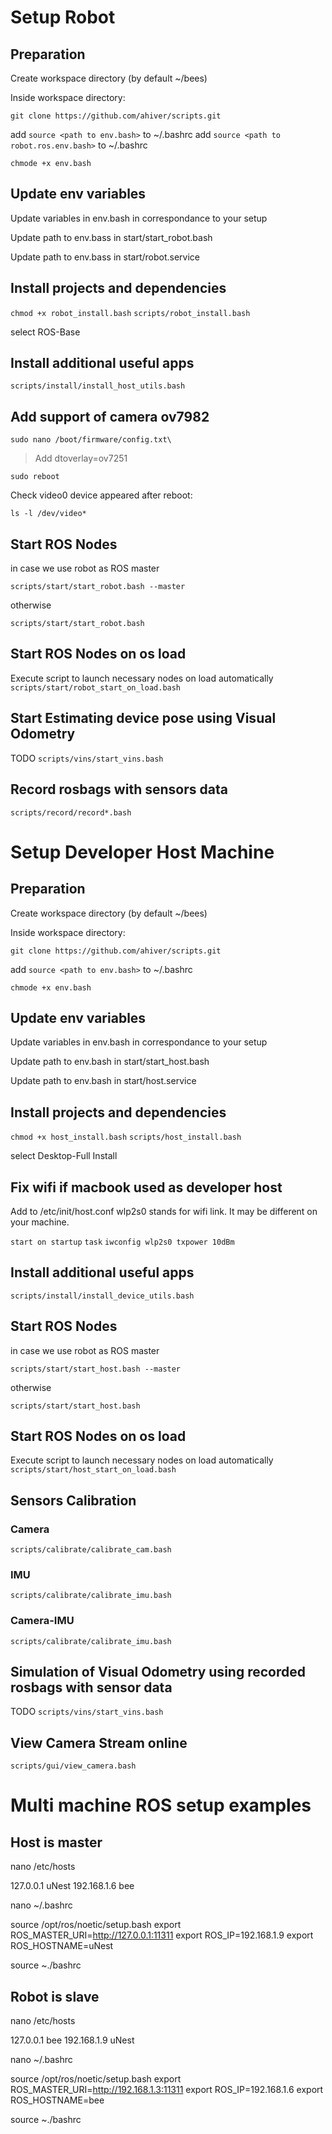 
# Setup Robot

## Preparation

Create workspace directory (by default ~/bees)

Inside workspace directory:

`git clone https://github.com/ahiver/scripts.git`

add `source <path to env.bash>` to ~/.bashrc
add `source <path to robot.ros.env.bash>` to ~/.bashrc

`chmode +x env.bash`

## Update env variables

Update variables in env.bash in correspondance to your setup

Update path to env.bass in start/start_robot.bash

Update path to env.bass in start/robot.service

## Install projects and dependencies

`chmod +x robot_install.bash`
`scripts/robot_install.bash`

select ROS-Base

## Install additional useful apps

`scripts/install/install_host_utils.bash`

## Add support of camera ov7982

`sudo nano /boot/firmware/config.txt\`

> Add dtoverlay=ov7251

`sudo reboot`

Check video0 device appeared after reboot:

`ls -l /dev/video*`

## Start ROS Nodes 

in case we use robot as ROS master

`scripts/start/start_robot.bash --master`

otherwise 

`scripts/start/start_robot.bash`

## Start ROS Nodes on os load

Execute script to launch necessary nodes on load automatically
`scripts/start/robot_start_on_load.bash`

## Start Estimating device pose using Visual Odometry

TODO
`scripts/vins/start_vins.bash`

## Record rosbags with sensors data

`scripts/record/record*.bash`

# Setup Developer Host Machine

## Preparation

Create workspace directory (by default ~/bees)

Inside workspace directory:

`git clone https://github.com/ahiver/scripts.git`

add `source <path to env.bash>` to ~/.bashrc

`chmode +x env.bash`

## Update env variables

Update variables in env.bash in correspondance to your setup

Update path to env.bash in start/start_host.bash

Update path to env.bash in start/host.service

## Install projects and dependencies

`chmod +x host_install.bash`
`scripts/host_install.bash`

select Desktop-Full Install

## Fix wifi if macbook used as developer host

Add to /etc/init/host.conf
wlp2s0 stands for wifi link. It may be different on your machine.

`start on startup`
`task`
`iwconfig wlp2s0 txpower 10dBm`

## Install additional useful apps

`scripts/install/install_device_utils.bash`

## Start ROS Nodes 

in case we use robot as ROS master

`scripts/start/start_host.bash --master`

otherwise 

`scripts/start/start_host.bash`

## Start ROS Nodes on os load

Execute script to launch necessary nodes on load automatically
`scripts/start/host_start_on_load.bash`

## Sensors Calibration

### Camera

`scripts/calibrate/calibrate_cam.bash`

### IMU

`scripts/calibrate/calibrate_imu.bash`

### Camera-IMU

`scripts/calibrate/calibrate_imu.bash`

## Simulation of Visual Odometry using recorded rosbags with sensor data

TODO
`scripts/vins/start_vins.bash`

## View Camera Stream online

`scripts/gui/view_camera.bash`

# Multi machine ROS setup examples

## Host is master

nano /etc/hosts

127.0.0.1 uNest
192.168.1.6 bee

nano ~/.bashrc

source /opt/ros/noetic/setup.bash
export ROS_MASTER_URI=http://127.0.0.1:11311
export ROS_IP=192.168.1.9
export ROS_HOSTNAME=uNest

source ~./bashrc

## Robot is slave

nano /etc/hosts

127.0.0.1 bee
192.168.1.9 uNest

nano ~/.bashrc

source /opt/ros/noetic/setup.bash
export ROS_MASTER_URI=http://192.168.1.3:11311
export ROS_IP=192.168.1.6
export ROS_HOSTNAME=bee

source ~./bashrc




